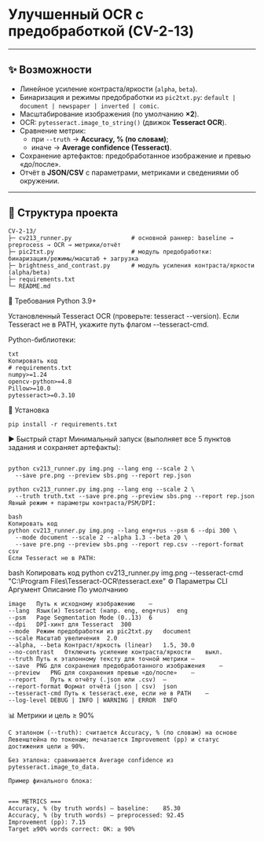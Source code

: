 # Улучшенный OCR с предобработкой (CV-2-13)


---

## ✨ Возможности

- Линейное усиление контраста/яркости (`alpha`, `beta`).
- Бинаризация и режимы предобработки из `pic2txt.py`:
  `default | document | newspaper | inverted | comic`.
- Масштабирование изображения (по умолчанию **×2**).
- OCR: `pytesseract.image_to_string()` (движок **Tesseract OCR**).
- Сравнение метрик:
  - при `--truth` → **Accuracy, % (по словам)**;
  - иначе → **Average confidence (Tesseract)**.
- Сохранение артефактов: предобработанное изображение и превью «до/после».
- Отчёт в **JSON/CSV** с параметрами, метриками и сведениями об окружении.

---

## 📁 Структура проекта

```text
CV-2-13/
├─ cv213_runner.py                 # основной раннер: baseline → preprocess → OCR → метрики/отчёт
├─ pic2txt.py                      # модуль предобработки: бинаризация/режимы/масштаб + загрузка
├─ brightness_and_contrast.py      # модуль усиления контраста/яркости (alpha/beta)
├─ requirements.txt
└─ README.md
```

🔧 Требования
Python 3.9+

Установленный Tesseract OCR (проверьте: tesseract --version).
Если Tesseract не в PATH, укажите путь флагом --tesseract-cmd.

Python-библиотеки:
```
txt
Копировать код
# requirements.txt
numpy>=1.24
opencv-python>=4.8
Pillow>=10.0
pytesseract>=0.3.10
```
🧩 Установка
```
pip install -r requirements.txt
```
▶️ Быстрый старт
Минимальный запуск (выполняет все 5 пунктов задания и сохраняет артефакты):
```

python cv213_runner.py img.png --lang eng --scale 2 \
  --save pre.png --preview sbs.png --report rep.json
```
```
python cv213_runner.py img.png --lang eng --scale 2 \
  --truth truth.txt --save pre.png --preview sbs.png --report rep.json
Явный режим + параметры контраста/PSM/DPI:
```
```
bash
Копировать код
python cv213_runner.py img.png --lang eng+rus --psm 6 --dpi 300 \
  --mode document --scale 2 --alpha 1.3 --beta 20 \
  --save pre.png --preview sbs.png --report rep.csv --report-format csv
Если Tesseract не в PATH:
```
bash
Копировать код
python cv213_runner.py img.png --tesseract-cmd "C:\Program Files\Tesseract-OCR\tesseract.exe"
⚙️ Параметры CLI
Аргумент	Описание	По умолчанию
```
image	Путь к исходному изображению	—
--lang	Язык(и) Tesseract (напр. eng, eng+rus)	eng
--psm	Page Segmentation Mode (0..13)	6
--dpi	DPI-хинт для Tesseract	300
--mode	Режим предобработки из pic2txt.py	document
--scale	Масштаб увеличения	2.0
--alpha, --beta	Контраст/яркость (linear)	1.5, 30.0
--no-contrast	Отключить усиление контраста/яркости	выкл.
--truth	Путь к эталонному тексту для точной метрики	—
--save	PNG для сохранения предобработанного изображения	—
--preview	PNG для сохранения превью «до/после»	—
--report	Путь к отчёту (.json или .csv)	—
--report-format	Формат отчёта (json | csv)	json
--tesseract-cmd	Путь к tesseract.exe, если не в PATH	—
--log-level	DEBUG | INFO | WARNING | ERROR	INFO
```
📊 Метрики и цель ≥ 90%
```
С эталоном (--truth): считается Accuracy, % (по словам) на основе Левенштейна по токенам; печатается Improvement (pp) и статус достижения цели ≥ 90%.

Без эталона: сравнивается Average confidence из pytesseract.image_to_data.

Пример финального блока:
```
```

=== METRICS ===
Accuracy, % (by truth words) — baseline:    85.30
Accuracy, % (by truth words) — preprocessed: 92.45
Improvement (pp): 7.15
Target ≥90% words correct: OK: ≥ 90%
```
